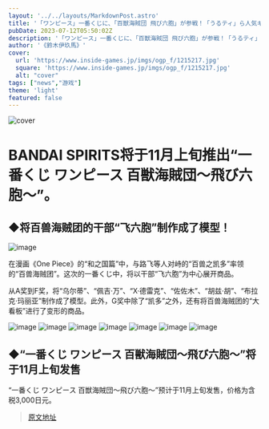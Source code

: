 ```yaml
---
layout: '../../layouts/MarkdownPost.astro'
title: '「ワンピース」一番くじに、「百獣海賊団 飛び六胞」が参戦！「うるティ」ら人気キャラのフィギュアが必ず当たる特別仕様'
pubDate: 2023-07-12T05:50:02Z
description: '「ワンピース」一番くじに、「百獣海賊団 飛び六胞」が参戦！「うるティ」ら人気キャラのフィギュアが必ず当たる特別仕様'
author: '《鈴木伊玖馬》'
cover:
  url: 'https://www.inside-games.jp/imgs/ogp_f/1215217.jpg'
  square: 'https://www.inside-games.jp/imgs/ogp_f/1215217.jpg'
  alt: "cover"
tags: ["news","游戏"]
theme: 'light'
featured: false
---
```


![cover](https://www.inside-games.jp/imgs/ogp_f/1215217.jpg)

# BANDAI SPIRITS将于11月上旬推出“一番くじ ワンピース 百獣海賊団～飛び六胞～”。

## ◆将百兽海贼团的干部“飞六胞”制作成了模型！

![image](https://www.inside-games.jp/imgs/zoom/1215217.png)

在漫画《One Piece》的“和之国篇”中，与路飞等人对峙的“百兽之凯多”率领的“百兽海贼团”。这次的一番くじ中，将以干部“飞六胞”为中心展开商品。

从A奖到F奖，将“乌尔蒂”、“佩吉·万”、“X·德雷克”、“佐佐木”、“胡兹·胡”、“布拉克·玛丽亚”制作成了模型。此外，G奖中除了“凯多”之外，还有将百兽海贼团的“大看板”进行了变形的商品。

![image](https://www.inside-games.jp/imgs/zoom/1215218.png)
![image](https://www.inside-games.jp/imgs/zoom/1215219.png)
![image](https://www.inside-games.jp/imgs/zoom/1215220.png)
![image](https://www.inside-games.jp/imgs/zoom/1215221.png)
![image](https://www.inside-games.jp/imgs/zoom/1215222.png)
![image](https://www.inside-games.jp/imgs/zoom/1215223.png)
![image](https://www.inside-games.jp/imgs/zoom/1215224.png)

## ◆“一番くじ ワンピース 百獣海賊団～飛び六胞～”将于11月上旬发售

“一番くじ ワンピース 百獣海賊団～飛び六胞～”预计于11月上旬发售，价格为含税3,000日元。

>[原文地址](https://www.inside-games.jp/article/2023/07/12/147154.html)  